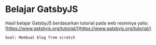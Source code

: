 # Belajar GatsbyJS

Hasil belajar GatsbyJS berdasarkan tutorial pada web resminya yaitu
[https://www.gatsbyjs.org/tutorial/](https://www.gatsbyjs.org/tutorial/)

```
Goal: Membuat blog from scratch